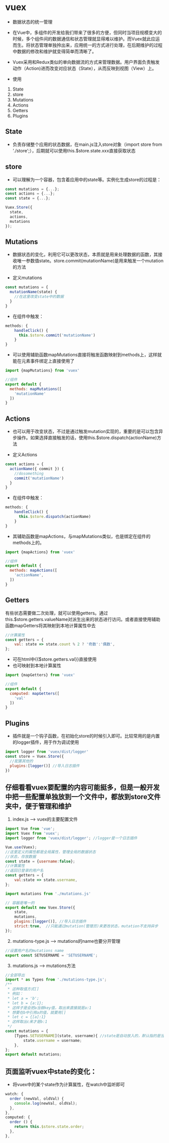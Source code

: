 
# vuex
- 数据状态的统一管理
- 在Vue中，多组件的开发给我们带来了很多的方便，但同时当项目规模变大的时候，多个组件间的数据通信和状态管理就显得难以维护。而Vuex就此应运而生。将状态管理单独拎出来，应用统一的方式进行处理，在后期维护的过程中数据的修改和维护就变得简单而清晰了。
- Vuex采用和Redux类似的单向数据流的方式来管理数据。用户界面负责触发动作（Action)进而改变对应状态（State），从而反映到视图（View）上。

- 使用
1. State
2. store
3. Mutations
4. Actions
5. Getters
6. Plugins

## State
- 负责存储整个应用的状态数据，在main.js注入store对象（import store from './store';），后期就可以使用this.$store.state.xxx直接获取状态
## store
- 可以理解为一个容器，包含着应用中的state等。实例化生成store的过程是：
```javascript
const mutations = {...};
const actions = {...};
const state = {...};

Vuex.Store({
  state,
  actions,
  mutations
});
```
## Mutations
- 数据状态的变化，利用它可以更改状态，本质就是用来处理数据的函数，其接收唯一参数值state。store.commit(mutationName)是用来触发一个mutation的方法

- 定义mutations
```javascript
const mutations = {
  mutationName(state) {
    //在这里改变state中的数据
  }
}
```
- 在组件中触发：
```javascript
methods: {
    handleClick() {
      this.$store.commit('mutationName')
    }
}
```
- 可以使用辅助函数mapMutations直接将触发函数映射到methods上，这样就能在元素事件绑定上直接使用了
```javascript
import {mapMutations} from 'vuex'

//组件
export default {
  methods: mapMutations([
    'mutationName'
  ])
}
```

## Actions
- 也可以用于改变状态，不过是通过触发mutation实现的，重要的是可以包含异步操作。如果选择直接触发的话，使用this.$store.dispatch(actionName)方法

- 定义Actions
```javascript
const actions = {
  actionName({ commit }) {
    //dosomething
    commit('mutationName')
  }
}
```
- 在组件中触发：
```javascript
methods: {
    handleClick() {
      this.$store.dispatch(actionName)
    }
}
```
- 其辅助函数是mapActions，与mapMutations类似，也是绑定在组件的methods上的。
```javascript
import {mapActions} from 'vuex'

//组件
export default {
  methods: mapActions([
    'actionName',
  ])
}
```

## Getters
有些状态需要做二次处理，就可以使用getters。通过this.$store.getters.valueName对派生出来的状态进行访问。或者直接使用辅助函数mapGetters将其映射到本地计算属性中去
```javascript
//计算属性
const getters = {
	val: state => state.count % 2 ? '奇数':'偶数',
};
```
- 可在html中{{$store.getters.val}}直接使用
- 也可映射到本地计算属性
```javascript
import {mapGetters} from 'vuex'

//组件
export default {
  computed: mapGetters([
    'val'
  ])
}
```
## Plugins
- 插件就是一个钩子函数，在初始化store的时候引入即可。比较常用的是内置的logger插件，用于作为调试使用
```javascript
import logger from 'vuex/dist/logger'
const store = Vuex.Store({
  //配置其他的
  plugins:[logger()] //导入日志插件
})
```

## 仔细看看vuex要配置的内容可能挺多，但是一般开发中把一些配置单独放到一个文件中，都放到store文件夹中，便于管理和维护
1. index.js --> vuex的主要配置文件
```javascript
import Vue from 'vue';
import Vuex from 'vuex';
import logger from 'vuex/dist/logger'; //logger是一个日志插件

Vue.use(Vuex);
//这里定义的属性都是全局属性，管理全局的数据状态
//状态，存放数据
const state = {username:false};
//计算属性
//返回已登录的用户名
const getters = {
	val:state => state.username,
};

import mutations from './mutations.js'

// 容器是唯一的
export default new Vuex.Store({
    state,
    mutations,
    plugins:[logger()], //导入日志插件
    strict:true,  //只能通过mutation(管理员)来更改状态，mutation不支持异步
});
```
2. mutations-type.js --> mutations的name也要分开管理
```javascript
//设置用户名的mutations name
export const SETUSERNAME = 'SETUSERNAME';
```
3. mutations.js --> mutations方法
```javascript
//全部导出
import * as Types from './mutations-type.js';
/**
 * 这种取值方式[]
 * 例如：
 * let a = 'b';
 * let b = {a:1};
 * 这样子是会把a当做key值，取出来直接就是a:1
 * 想要在b中引用a的值，就要用[]
 * let c = {[a]:1}
 * 这样取出c来才是b:1
 */
const mutations = {
    [Types.SETUSERNAME](state, username){ //state是自动放入的，默认指的是当前的state
        state.username = username;
    },
};
export default mutations;
```

## 页面监听vuex中state的变化：
- 将vuex中的某个state作为计算属性，在watch中监听即可
``` javascript
watch: {
  order (newVal, oldVal) {
    console.log(newVal, oldVal);
  },
},
computed: {
  order () {
    return this.$store.state.order;
  },
},
```